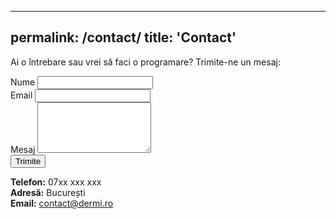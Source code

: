 
---
permalink: /contact/
title: 'Contact'
---

Ai o întrebare sau vrei să faci o programare? Trimite-ne un mesaj:

<form action="https://formspree.io/f/YOUR_FORM_ID" method="POST">
  <div class="form-group">
    <label for="name">Nume</label>
    <input id="name" type="text" name="name" required>
  </div>
  <div class="form-group">
    <label for="email">Email</label>
    <input id="email" type="email" name="email" required>
  </div>
  <div class="form-group">
    <label for="message">Mesaj</label>
    <textarea id="message" name="message" rows="5" required></textarea>
  </div>
  <button type="submit">Trimite</button>
</form>

**Telefon:** 07xx xxx xxx  
**Adresă:** București  
**Email:** contact@dermi.ro
